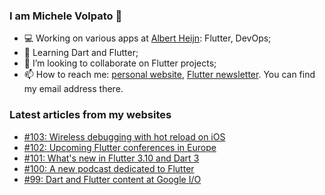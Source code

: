 ### I am Michele Volpato 👋

- 💻 Working on various apps at [Albert Heijn](https://github.com/RoyalAholdDelhaize): Flutter, DevOps;
- 🌱 Learning Dart and Flutter;
- 📱 I’m looking to collaborate on Flutter projects;
- 📫 How to reach me: [personal website](https://volpato.dev), [Flutter newsletter](https://flutternewsletter.volpato.dev). You can find my email address there.

### Latest articles from my websites

<!-- BLOG-POST-LIST:START -->
- [#103: Wireless debugging with hot reload on iOS](https://flutternewsletter.volpato.dev/news/103-wireless-debugging-with-hot-reload-on-ios/)
- [#102: Upcoming Flutter conferences in Europe](https://flutternewsletter.volpato.dev/news/102-upcoming-flutter-conferences-in-europe/)
- [#101: What&#39;s new in Flutter 3.10 and Dart 3](https://flutternewsletter.volpato.dev/news/101-what-is-new-in-flutter-3-10-and-dart-3/)
- [#100: A new podcast dedicated to Flutter](https://flutternewsletter.volpato.dev/news/100-a-new-podcast-dedicated-to-flutter/)
- [#99: Dart and Flutter content at Google I/O](https://flutternewsletter.volpato.dev/news/99-dart-and-flutter-content-at-google-io/)
<!-- BLOG-POST-LIST:END -->
